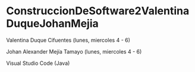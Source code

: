 # ConstruccionDeSoftware2ValentinaDuqueJohanMejia

Valentina Duque Cifuentes (lunes, miercoles 4 - 6)

Johan Alexander Mejía Tamayo (lunes, miercoles 4 - 6)

Visual Studio Code (Java)
